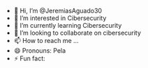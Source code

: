- 👋 Hi, I’m @JeremiasAguado30
- 👀 I’m interested in Cibersecurity 
- 🌱 I’m currently learning Cibersecurity
- 💞️ I’m looking to collaborate on cibersecurity
- 📫 How to reach me ...
- 😄 Pronouns: Pela
- ⚡ Fun fact: 

<!---
JeremiasAguado30/JeremiasAguado30 is a ✨ special ✨ repository because its `README.md` (this file) appears on your GitHub profile.
You can click the Preview link to take a look at your changes.
--->

